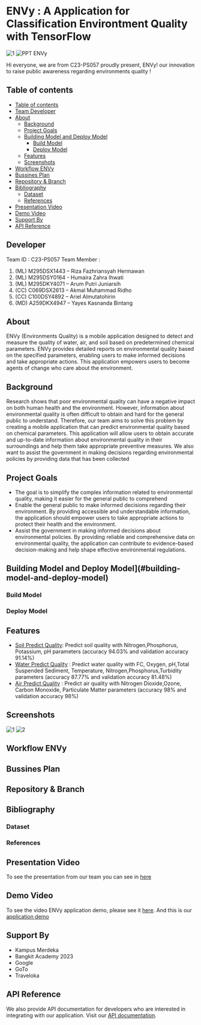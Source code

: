 #  ****ENVy : A Application for Classification Environtment Quality with TensorFlow****
![1](https://github.com/ykbintang/Groco_Corn-plant-disease-detection-system/assets/126853793/53de9f07-a252-45f8-824f-42ce8212bae3)
![PPT ENVy](https://github.com/ykbintang/Groco_Corn-plant-disease-detection-system/assets/126853793/6ca03539-f3df-466e-b20f-bc35d74a89ae)

Hi everyone, we are from C23-PS057  proudly present, ENVy!
our innovation to raise public awareness regarding environments quality !

## Table of contents

- [Table of contents](#table-of-contents)
- [Team Developer](#developer)
- [About](#about)
     - [Background](#background)
     - [Project Goals](#project-goals)
     - [Building Model and Deploy Model](#building-model-and-deploy-model)
        - [Build Model](#build-model)
        - [Deploy Model](#deploy-model)
     - [Features](#features)
     - [Screenshots](#screenshots)
- [Workflow ENVy](#workflow-envy)
- [Bussines Plan](#bussines-plan)
- [Repository & Branch](#repository-&-branch)
- [Bibliography](#bibliography)
     - [Dataset](#dataset)
     - [References](#references)
- [Presentation Video](#presentation-video)
- [Demo Video](#demo-video)
- [Support By](#support-by)
- [API Reference](#api-reference)

## Developer
Team ID : C23-PS057 
Team Member :
1. (ML) M295DSX1443 – Riza Fazhriansyah Hermawan 
2. (ML) M295DSY0164 - Humaira Zahra Ihwati 
3. (ML)  M295DKY4071 – Arum Putri Juniarsih 
4. (CC) C069DSX2613 – Akmal Muhammad Ridho 
5. (CC) C100DSY4892 – Ariel Almutatohirin 
6. (MD) A259DKX4947 – Yayes Kasnanda Bintang
   
## About
ENVy (Environments Quality) is a mobile application designed to detect and measure the quality of water, air, and soil based on predetermined chemical parameters. ENVy provides detailed reports on environmental quality based on the specified parameters, enabling users to make informed decisions and take appropriate actions. This application empowers users to become agents of change who care about the environment.

## Background
Research shows that poor environmental quality can have a negative impact on both human health and the environment. However, information about environmental quality is often difficult to obtain and hard for the general public to understand. Therefore, our team aims to solve this problem by creating a mobile application that can predict environmental quality based on chemical parameters. This application will allow users to obtain accurate and up-to-date information about environmental quality in their surroundings and help them take appropriate preventive measures. We also want to assist the government in making decisions regarding environmental policies by providing data that has been collected

## Project Goals
- The goal is to simplify the complex information related to environmental quality, making it easier for the general public to comprehend
- Enable the general public to make informed decisions regarding their environment. By providing accessible and understandable information,
the application should empower users to take appropriate actions to
protect their health and the environment.
- Assist the government in making informed decisions about environmental
policies. By providing reliable and comprehensive data on environmental
quality, the application can contribute to evidence-based decision-making
and help shape effective environmental regulations.

## Building Model and Deploy Model](#building-model-and-deploy-model)

### Build Model

### Deploy Model

## Features
  - [Soil Predict Quality](https://colab.research.google.com/drive/1ePbPR4LnEpe2FCwHuwFDZhwKMnxiz2Fw?usp=drive_link): Predict soil quality with Nitrogen,Phosphorus, Potassium, pH parameters (accuracy 94.03% and validation accuracy 91.14%)
  - [Water Predict Quality](https://colab.research.google.com/drive/19MmQ6BhpWw09TwLgfmosaj2tB80bjAg1?usp=drive_link) : Predict water quality with FC, Oxygen, pH,Total Suspended Sediment, Temperature, Nitrogen,Phosphorus,Turbidity parameters (accuracy 87.77% and validation accuracy 81.48%)
  - [Air Predict Quality](https://colab.research.google.com/drive/17gD6_P7ClBwBsklMLaXzZ-QMBHeKwxyG?usp=drive_link)   : Predict air quality with Nitrogen     Dioxide,Ozone, Carbon Monoxide, Particulate Matter parameters (accuracy 98% and validation accuracy 98%)

## Screenshots
![1](https://github.com/ykbintang/Envy-Bangkit2023/assets/126853793/2a448379-b9f7-4a18-8fc4-d8822ee80fb4)
![2](https://github.com/ykbintang/Envy-Bangkit2023/assets/126853793/8f172509-36f1-467f-b993-9d31383c89a3)

## Workflow ENVy

## Bussines Plan

## Repository & Branch

## Bibliography

### Dataset

### References

## Presentation Video
To see the presentation from our team you can see in [here](https://youtu.be/U66PEWyMAVc) 

## Demo Video
To see the video ENVy application demo, please see it [here](https://youtu.be/k7WVqg96EsE). And this is our [application demo](https://drive.google.com/file/d/1-cupzojoiS6rcPTpDWw2Za_UTSVmtFtn/view?usp=sharing)

## Support By
- Kampus Merdeka
- Bangkit Academy 2023
- Google
- GoTo
- Traveloka

## API Reference
We also provide API documentation for developers who are interested in integrating with our application. Visit our [API documentation](https://crossroads-mbd2rndo6a-et.a.run.app/docs).




